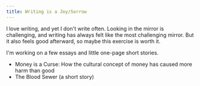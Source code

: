 ```yaml
---
title: Writing is a Joy/Sorrow
---
```


I love writing, and yet I don't write often. Looking in the mirror is challenging, and writing has always felt like the most challenging mirror. But it also feels good afterward, so maybe this exercise is worth it.

I'm working on a few essays and little one-page short stories.
- Money is a Curse: How the cultural concept of money has caused more harm than good
- The Blood Sewer (a short story)